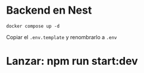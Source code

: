 # Backend en Nest
```
docker compose up -d
```

Copiar el ```.env.template``` y renombrarlo a ```.env``` 

# Lanzar: npm run start:dev